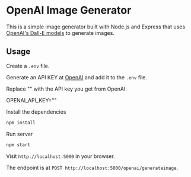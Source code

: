 # OpenAI Image Generator

This is a simple image generator built with Node.js and Express that uses [OpenAI's Dall-E models](https://beta.openai.com/docs/guides/images) to generate images.

## Usage

Create a `.env` file.

Generate an API KEY at [OpenAI](https://beta.openai.com/) and add it to the `.env` file.

Replace "<yourkey>" with the API key you get from OpenAI.

OPENAI_API_KEY="<yourkey>"

Install the dependencies

```bash
npm install
```

Run server

```bash
npm start
```

Visit `http://localhost:5000` in your browser.

The endpoint is at `POST http://localhost:5000/openai/generateimage`.
